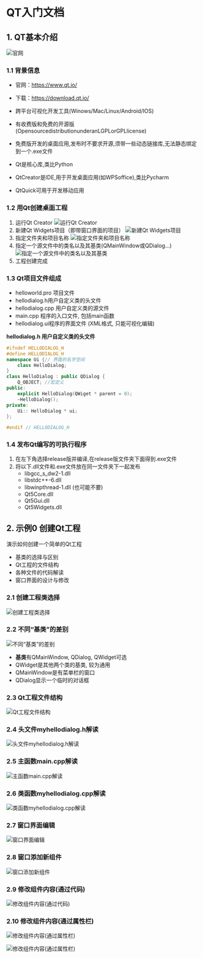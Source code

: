 # QT入门文档

## 1. QT基本介绍

<!-- <div  align="center">    
 <img src="image/intro-1.jpg" width = "180" height = "200" align=center />
</div> -->

![官网](image/intro-1.jpg)

### 1.1 背景信息
- 官网：https://www.qt.io/
- 下载：https://download.qt.io/
- 跨平台可视化开发工具(Winows/Mac/Linux/Android/IOS)

- 有收费版和免费的开源版(OpensourcedistributionunderanLGPLorGPLlicense)
- 免费版开发的桌面应用,发布时不要求开源,须带一些动态链接库,无法静态绑定到一个.exe文件
- Qt是核心库,类比Python
- QtCreator是IDE,用于开发桌面应用(如WPSoffice),类比Pycharm
- QtQuick可用于开发移动应用




### 1.2 用Qt创建桌面工程

1. 运行Qt Creator
![运行Qt Creator](image/intro-3.jpg)
2. 新建Qt Widgets项目（即带窗口界面的项目）
![新建Qt Widgets项目](image/intro-4.jpg)
3. 指定文件夹和项目名称
![指定文件夹和项目名称](image/intro-5.jpg)
4. 指定一个源文件中的类名以及其基类(QMainWindow或QDialog...)
![指定一个源文件中的类名以及其基类](image/intro-6.jpg)
5. 工程创建完成



### 1.3 Qt项目文件组成

- helloworld.pro 项目文件
- hellodialog.h用户自定义类的头文件
- hellodialog.cpp 用户自定义类的源文件
- main.cpp 程序的入口文件, 包括main函数
- hellodialog.ui程序的界面文件 (XML格式, 只能可视化编辑)

**hellodialog.h 用户自定义类的头文件**
```c++
#ifndef HELLODIALOG_H
#define HELLODIALOG_H
namespace Ui {// 界面的名字空间
    class HelloDialog;
}
class HelloDialog : public QDialog {
    Q_OBJECT; //宏定义
public:
    explicit HelloDialog(QWiget * parent = 0);
    ~HelloDialog();
private:
    Ui:: HelloDialog * ui;
};

#endif // HELLODIALOG_H
```

### 1.4 发布Qt编写的可执行程序

1. 在左下角选择release版并编译,在release版文件夹下面得到.exe文件
2. 将以下.dll文件和.exe文件放在同一文件夹下一起发布
    - libgcc_s_dw2-1.dll
    - libstdc++-6.dll
    - libwinpthread-1.dll (也可能不要)
    - Qt5Core.dll
    - Qt5Gui.dll
    - Qt5Widgets.dll

## 2. 示例0 创建Qt工程

演示如何创建一个简单的Qt工程
- 基类的选择与区别
- Qt工程的文件结构
- 各种文件的代码解读
- 窗口界面的设计与修改

### 2.1 创建工程类选择

![创建工程类选择](image/0-1.png)

### 2.2 不同“基类”的差别

![不同“基类”的差别](image/0-2.png)

- **基类**有QMainWindow, QDialog, QWidget可选
- QWidget是其他两个类的基类, 较为通用
- QMainWindow是有菜单栏的窗口
- QDialog显示一个临时的对话框

### 2.3 Qt工程文件结构

![Qt工程文件结构](image/0-3.png)

### 2.4 头文件myhellodialog.h解读

![头文件myhellodialog.h解读](image/0-4.png)


### 2.5 主函数main.cpp解读

![主函数main.cpp解读](image/0-5.png)

### 2.6 类函数myhellodialog.cpp解读

![类函数myhellodialog.cpp解读](image/0-6.png)


### 2.7 窗口界面编辑

![窗口界面编辑](image/0-7.png)


### 2.8 窗口添加新组件

![窗口添加新组件](image/0-8.png)


### 2.9 修改组件内容(通过代码)

![修改组件内容(通过代码)](image/0-9.png)


### 2.10 修改组件内容(通过属性栏)

![修改组件内容(通过属性栏)](image/0-10.png)

![修改组件内容(通过属性栏)](image/0-11.png)
